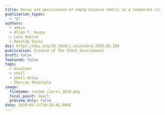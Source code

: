 ```yaml
---
title: Decay and persistence of empty bivalve shells in a temperate riverine system
publication_types:
  - "2"
authors:
  - admin
  - Allan T. Souza
  - Luis Amorim
  - Ronaldo Sousa
doi: https://doi.org/10.1016/j.scitotenv.2019.05.208
publication: Science of The Total Environment
draft: false
featured: false
tags:
  - bivalves
  - shell
  - shell decay
  - Iberian Peninsula
image:
  filename: stoten_ilarri_2019.png
  focal_point: Smart
  preview_only: false
date: 2019-05-17T10:26:01.080Z
---
```


